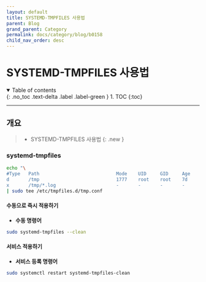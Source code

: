 ```yaml
---
layout: default
title: SYSTEMD-TMPFILES 사용법
parent: Blog
grand_parent: Category
permalink: docs/category/blog/b0158
child_nav_order: desc
---
```


# SYSTEMD-TMPFILES 사용법

<details open markdown="block">
  <summary>
    Table of contents
  </summary>
  {: .no_toc .text-delta .label .label-green }
1. TOC
{:toc}
</details>

---

## 개요

> - SYSTEMD-TMPFILES 사용법
{: .new }

### systemd-tmpfiles

```bash
echo "\
#Type   Path                            Mode    UID     GID     Age     Arguments
d       /tmp                            1777    root    root    7d      -
x       /tmp/*.log                      -       -       -       -       -" \
| sudo tee /etc/tmpfiles.d/tmp.conf
```

#### 수동으로 즉시 적용하기

- **수동 명령어**

```bash
sudo systemd-tmpfiles --clean
```

#### 서비스 적용하기

- **서비스 등록 명령어**

```bash
sudo systemctl restart systemd-tmpfiles-clean
```
